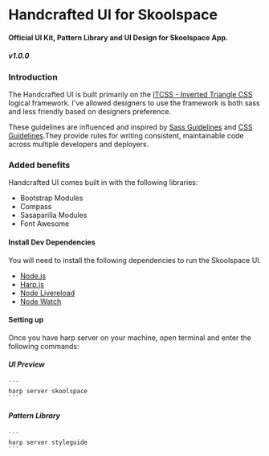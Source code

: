 # Handcrafted UI for Skoolspace
#### Official UI Kit, Pattern Library and UI Design for Skoolspace App.
##### v1.0.0

### Introduction
The Handcrafted UI is built primarily on the [ITCSS - Inverted Triangle CSS](http://itcss.io/) logical framework.
I've allowed designers to use the framework is both sass and less friendly based on designers preference.

These guidelines are influenced and inspired by [Sass Guidelines](http://sass-guidelin.es/) and [CSS Guidelines](http://cssguidelin.es/).They provide rules for writing consistent, maintainable code across multiple developers and deployers.

### Added benefits
Handcrafted UI comes built in with the following libraries:
- Bootstrap Modules
- Compass
- Sasaparilla Modules
- Font Awesome

#### Install Dev Dependencies
You will need to install the following dependencies to run the Skoolspace UI.
- [Node.js](http://nodejs.org)
- [Harp.js](http://harpjs.com)
- [Node Livereload](https://www.npmjs.com/package/livereload)
- [Node Watch](https://www.npmjs.com/package/watch)

#### Setting up
Once you have harp server on your machine, open terminal and enter the following commands:

##### UI Preview
	```
	harp server skoolspace
	```

##### Pattern Library
	```
	harp server styleguide
	```